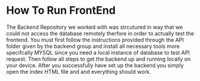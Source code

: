 # How To Run FrontEnd

The Backend Repository we worked with was strcutured in way that we could not access the database remotely therfore in order to actually test the frontend. You must first follow the instructions provided through the API folder given by the backend group and install all necessary tools more specifcally MYSQL since you need a local instance of database to test API request. Then follow all steps to get the backend up and running locally on your device. After you successfully have set up the backend you simply open the index HTML file and and everything should work.
